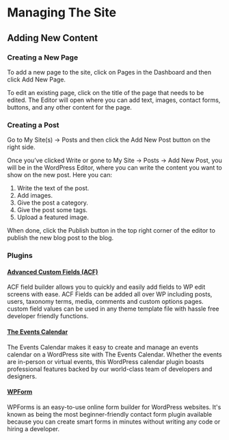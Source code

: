 # Managing The Site

## Adding New Content

### **Creating a New Page**

To add a new page to the site, click on Pages in the Dashboard and then click Add New Page.

To edit an existing page, click on the title of the page that needs to be edited. The Editor will open where you can add text, images, contact forms, buttons, and any other content for the page.

### **Creating a Post**

Go to My Site(s) → Posts and then click the Add New Post button on the right side.  

Once you’ve clicked Write or gone to My Site → Posts → Add New Post, you will be in the WordPress Editor, where you can write the content you want to show on the new post. Here you can:

1. Write the text of the post.
2. Add images.
3. Give the post a category.
4. Give the post some tags.
5. Upload a featured image.  

When done, click the Publish button in the top right corner of the editor to publish the new blog post to the blog.

### Plugins

#### [Advanced Custom Fields (ACF)](https://www.advancedcustomfields.com/ "Advanced Custom Fields (ACF)")  

ACF field builder allows you to quickly and easily add fields to WP edit screens with ease. ACF Fields can be added all over WP including posts, users, taxonomy terms, media, comments and custom options pages. custom field values can be used in any theme template file with hassle free developer friendly functions.

#### [The Events Calendar](https://theeventscalendar.com/ "The Events Calendar")

The Events Calendar makes it easy to create and manage an events calendar on a WordPress site with The Events Calendar. Whether the events are in-person or virtual events, this WordPress calendar plugin boasts professional features backed by our world-class team of developers and designers.

#### [WPForm](https://theeventscalendar.com/ "WPForm")  

WPForms is an easy-to-use online form builder for WordPress websites. It's known as being the most beginner-friendly contact form plugin available because you can create smart forms in minutes without writing any code or hiring a developer.
